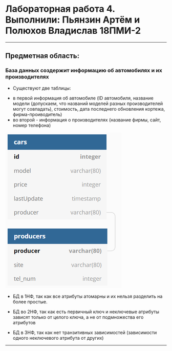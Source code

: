 # Лабораторная работа 4. Выполнили: Пьянзин Артём и Полюхов Владислав 18ПМИ-2

-----
## Предметная область:
### База данных создержит информацию об автомобилях и их производителях
- Существуют две таблицы:
* в первой информация об автомобиле (ID автомобиля, название модели (допускаем, что названий моделей разных производителей могут совпадать), стоимость, дата последнего обновления кортежа, фирма-проиводитель)
* во второй - информация о производителях (название фирмы, сайт, номер телефона)

![alt text](screenshots/Capture.PNG)

* БД в 1НФ, так как все атрибуты атомарны и их нельзя разделить на более простые.

* БД во 2НФ, так как есть первичный ключ и неключевые атрибуты зависят только от целого ключа, а не от подмножества его атрибутов

* БД в 3НФ, так как нет транзитивных зависимостей (зависимости одного неключевого атрибута от других)

-----

